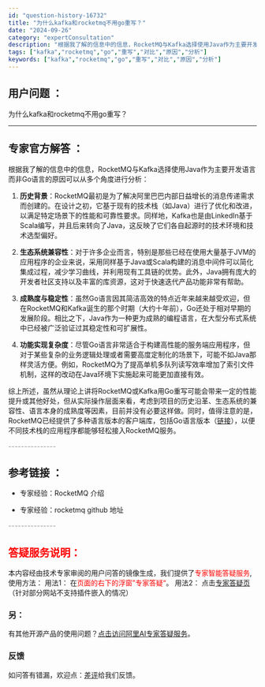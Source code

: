 ```yaml
---
id: "question-history-16732"
title: "为什么kafka和rocketmq不用go重写？"
date: "2024-09-26"
category: "expertConsultation"
description: "根据我了解的信息中的信息，RocketMQ与Kafka选择使用Java作为主要开发语言而非Go语言的原因可以从多个角度进行分析：1. **历史背景**：RocketMQ最初是为了解决阿里巴巴内部日益增长的消息传递需求而创建的。在设计之初，它基于现有的技术栈（如Java）进行了优化和改进，以满足特定场"
tags: ["kafka","rocketmq","go","重写","对比","原因","分析"]
keywords: ["kafka","rocketmq","go","重写","对比","原因","分析"]
---
```


## 用户问题 ： 
 为什么kafka和rocketmq不用go重写？  

---------------
## 专家官方解答 ：

根据我了解的信息中的信息，RocketMQ与Kafka选择使用Java作为主要开发语言而非Go语言的原因可以从多个角度进行分析：

1. **历史背景**：RocketMQ最初是为了解决阿里巴巴内部日益增长的消息传递需求而创建的。在设计之初，它基于现有的技术栈（如Java）进行了优化和改进，以满足特定场景下的性能和可靠性要求。同样地，Kafka也是由LinkedIn基于Scala编写，并且后来转向了Java，这反映了它们各自起源时的技术环境和技术选型偏好。

2. **生态系统兼容性**：对于许多企业而言，特别是那些已经在使用大量基于JVM的应用程序的企业来说，采用同样基于Java或Scala构建的消息中间件可以简化集成过程，减少学习曲线，并利用现有工具链的优势。此外，Java拥有庞大的开发者社区支持以及丰富的库资源，这对于快速迭代产品功能非常有帮助。

3. **成熟度与稳定性**：虽然Go语言因其简洁高效的特点近年来越来越受欢迎，但在RocketMQ和Kafka诞生的那个时期（大约十年前），Go还处于相对早期的发展阶段。相比之下，Java作为一种更为成熟的编程语言，在大型分布式系统中已经被广泛验证过其稳定性和可扩展性。

4. **功能实现复杂度**：尽管Go语言非常适合于构建高性能的服务端应用程序，但对于某些复杂的业务逻辑处理或者需要高度定制化的场景下，可能不如Java那样灵活方便。例如，RocketMQ为了提高单机多队列读写效率增加了索引文件机制，这样的改动在Java环境下实施起来可能更加直接有效。

综上所述，虽然从理论上讲将RocketMQ或Kafka用Go重写可能会带来一定的性能提升或其他好处，但从实际操作层面来看，考虑到项目的历史沿革、生态系统的兼容性、语言本身的成熟度等因素，目前并没有必要这样做。同时，值得注意的是，RocketMQ已经提供了多种语言版本的客户端库，包括Go语言版本（[链接](https://github.com/apache/rocketmq-client-go)），以便不同技术栈的应用程序都能够轻松接入RocketMQ服务。


<font color="#949494">---------------</font> 


## 参考链接 ：

* 专家经验：RocketMQ 介绍 
 
 * 专家经验：rocketmq github 地址 


 <font color="#949494">---------------</font> 
 


## <font color="#FF0000">答疑服务说明：</font> 

本内容经由技术专家审阅的用户问答的镜像生成，我们提供了<font color="#FF0000">专家智能答疑服务</font>,使用方法：
用法1： 在<font color="#FF0000">页面的右下的浮窗”专家答疑“</font>。
用法2： 点击[专家答疑页](https://answer.opensource.alibaba.com/docs/intro)（针对部分网站不支持插件嵌入的情况）
### 另：


有其他开源产品的使用问题？[点击访问阿里AI专家答疑服务](https://answer.opensource.alibaba.com/docs/intro)。
### 反馈
如问答有错漏，欢迎点：[差评](https://ai.nacos.io/user/feedbackByEnhancerGradePOJOID?enhancerGradePOJOId=17277)给我们反馈。

